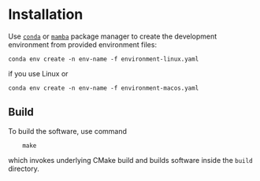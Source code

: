 # Installation

Use [`conda`](
    https://conda.io/projects/conda/en/latest/user-guide/getting-started.html#managing-environments
) or [`mamba`](
https://mamba.readthedocs.io/en/latest/user_guide/mamba.html#mamba-user-guide
) package manager to create the development environment from provided
environment files:
```shell
conda env create -n env-name -f environment-linux.yaml
```
if you use Linux or
```shell
conda env create -n env-name -f environment-macos.yaml
```

## Build

To build the software, use command
```shell
    make
```
which invokes underlying CMake build and builds software inside
the `build` directory.

